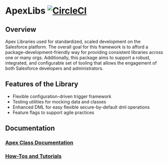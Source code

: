 # ApexLibs [![CircleCI](https://circleci.com/gh/wilkins88/ApexLibs/tree/main.svg?style=svg)](https://circleci.com/gh/wilkins88/ApexLibs/tree/main)

## Overview

Apex Libraries used for standardized, scaled development on the Salesforce platform. The overall goal for this framework is to afford a package-development-friendly way for providing consistent libraries across one or many orgs. Additionally, this package aims to support a robust, integrated, and configurable set of tooling that allows the engagement of both Salesforce developers and administrators.

## Features of the Library

- Flexible configuration-driven trigger framework
- Testing utilities for mocking data and classes
- Enhanced DML for easy flexible secure-by-default dml operations
- Feature flags to support agile practices

## Documentation

### [Apex Class Documentation](docs/apex/index.md)

### [How-Tos and Tutorials](docs/how-tos/index.md)
